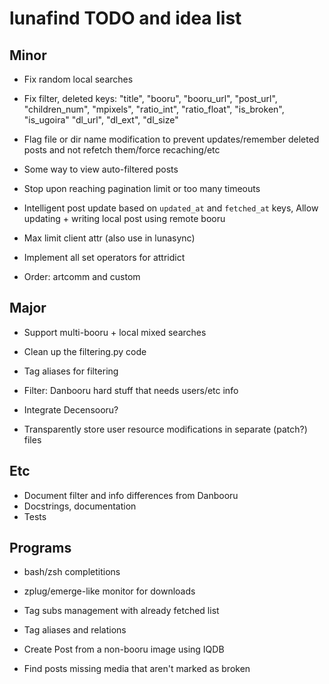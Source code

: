 # lunafind TODO and idea list

## Minor

- Fix random local searches

- Fix filter, deleted keys:
      "title", "booru", "booru_url", "post_url", "children_num", "mpixels",
      "ratio_int", "ratio_float", "is_broken", "is_ugoira"
      "dl_url", "dl_ext", "dl_size"

- Flag file or dir name modification to prevent
  updates/remember deleted posts and not refetch them/force recaching/etc

- Some way to view auto-filtered posts

- Stop upon reaching pagination limit or too many timeouts

- Intelligent post update based on `updated_at` and `fetched_at` keys,
  Allow updating + writing local post using remote booru

- Max limit client attr (also use in lunasync)
- Implement all set operators for attridict
- Order: artcomm and custom

## Major

- Support multi-booru + local mixed searches
- Clean up the filtering.py code
- Tag aliases for filtering
- Filter: Danbooru hard stuff that needs users/etc info
- Integrate Decensooru?

- Transparently store user resource modifications in separate (patch?) files

## Etc

- Document filter and info differences from Danbooru
- Docstrings, documentation
- Tests

## Programs

- bash/zsh completitions
- zplug/emerge-like monitor for downloads

- Tag subs management with already fetched list
- Tag aliases and relations
- Create Post from a non-booru image using IQDB
- Find posts missing media that aren't marked as broken
